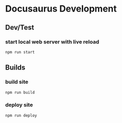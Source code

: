 # Docusaurus Development

## Dev/Test

### start local web server with live reload
`npm run start`

## Builds

### build site
`npm run build`

### deploy site
`npm run deploy`
